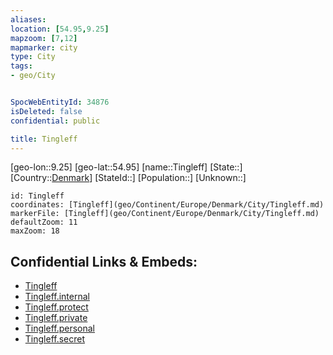 ```yaml
---
aliases: 
location: [54.95,9.25]
mapzoom: [7,12] 
mapmarker: city 
type: City
tags:
- geo/City


SpocWebEntityId: 34876
isDeleted: false
confidential: public

title: Tingleff
---
```

[geo-lon::9.25]
[geo-lat::54.95]
[name::Tingleff]
[State::]
[Country::[Denmark](geo/Continent/Europe/Denmark.md)]
[StateId::]
[Population::]
[Unknown::]


```leaflet
id: Tingleff
coordinates: [Tingleff](geo/Continent/Europe/Denmark/City/Tingleff.md)
markerFile: [Tingleff](geo/Continent/Europe/Denmark/City/Tingleff.md)
defaultZoom: 11 
maxZoom: 18
```


## Confidential Links & Embeds: 
- [Tingleff](../../../../../../_public/geo/Continent/Europe/Denmark/City/Tingleff.md) 
- [Tingleff.internal](../../../../../../_internal/geo/Continent/Europe/Denmark/City/Tingleff.internal.md) 
- [Tingleff.protect](../../../../../../_protect/geo/Continent/Europe/Denmark/City/Tingleff.protect.md) 
- [Tingleff.private](../../../../../../_private/geo/Continent/Europe/Denmark/City/Tingleff.private.md) 
- [Tingleff.personal](../../../../../../_personal/geo/Continent/Europe/Denmark/City/Tingleff.personal.md) 
- [Tingleff.secret](../../../../../../_secret/geo/Continent/Europe/Denmark/City/Tingleff.secret.md) 
